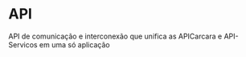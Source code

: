 # API
API de comunicação e interconexão que unifica as APICarcara e API-Servicos em uma só aplicação
